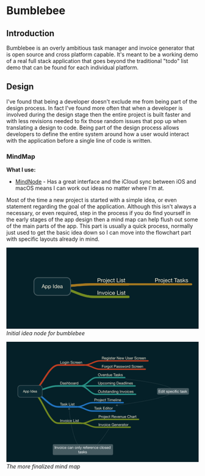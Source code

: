 # Bumblebee

## Introduction
Bumblebee is an overly ambitious task manager and invoice generator that is open source and cross platform capable. It's meant to be a working demo of a real full stack application that goes beyond the traditional "todo" list demo that can be found for each individual platform. 
 

## Design
I've found that being a developer doesn't exclude me from being part of the design process. In fact I've found more often that when a developer is involved during the design stage then the entire project is built faster and with less revisions needed to fix those random issues that pop up when translating a design to code. Being part of the design process allows developers to define the entire system around how a user would interact with the application before a single line of code is written. 


### MindMap
**What I use:**

* [MindNode](https://mindnode.com) - Has a great interface and the iCloud sync between iOS and macOS means I can work out ideas no matter where I'm at. 

Most of the time a new project is started with a simple idea, or even statement regarding the goal of the application. Although this isn't always a necessary, or even required, step in the process if you do find yourself in the early stages of the app design then a mind map can help flush out some of the main parts of the app. This part is usually a quick process, normally just used to get the basic idea down so I can move into the flowchart part with specific layouts already in mind. 

![MindNode starting point](images/MindNode_first_round.png)
*Initial idea node for bumblebee*


![MindNode near complete](images/MindNode_second_round.png)
*The more finalized mind map*


